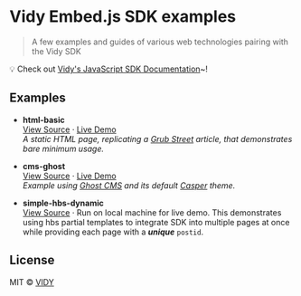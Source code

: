 # Vidy Embed.js SDK examples

> A few examples and guides of various web technologies pairing with the Vidy SDK

:bulb: Check out [Vidy's JavaScript SDK Documentation](/docs)~!
<!-- :bulb: Looking for documentation? Visit the [JavaScript SDK](https://github.com/VIDY/embed.js) repository~! -->

## Examples

* **html-basic**<br>
  [View Source](/html-basic) · [Live Demo](#) <br>
  _A static HTML page, replicating a [Grub Street](http://www.grubstreet.com/) article, that demonstrates bare minimum usage._

* **cms-ghost**<br>
  [View Source](/cms-ghost) · [Live Demo](#) <br>
  _Example using [Ghost CMS](https://ghost.org/) and its default [Casper](https://github.com/TryGhost/Casper) theme._

* **simple-hbs-dynamic**<br>
  [View Source](/simple-hbs-dynamic) · Run on local machine for live demo. This demonstrates using hbs partial templates to integrate SDK into multiple pages at once while providing each page with a ***unique*** ```postid```.
## License

MIT © [VIDY](https://vidy.com)
